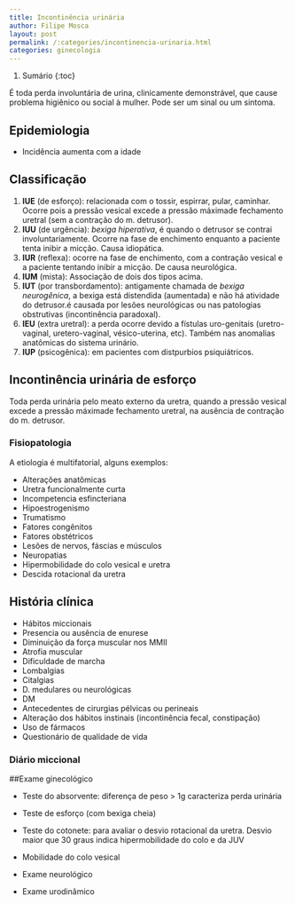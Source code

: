 ```yaml
---
title: Incontinência urinária
author: Filipe Mosca
layout: post
permalink: /:categories/incontinencia-urinaria.html
categories: ginecologia
---
```


1. Sumário
{:toc}

É toda perda involuntária de urina, clinicamente demonstrável, que cause problema higiênico ou social à mulher. Pode ser um sinal ou um sintoma.

## Epidemiologia
- Incidência aumenta com a idade

## Classificação
1. __IUE__ (de esforço): relacionada com o tossir, espirrar, pular, caminhar. Ocorre pois a pressão vesical excede a pressão máximade fechamento uretral (sem a contração do m. detrusor). 
2. __IUU__ (de urgência): _bexiga hiperativa_, é quando o detrusor se contrai involuntariamente. Ocorre na fase de enchimento enquanto a paciente tenta inibir a micção. Causa idiopática. 
3. __IUR__ (reflexa): ocorre na fase de enchimento, com a contração vesical e a paciente tentando inibir a micção. De causa neurológica. 
4. __IUM__ (mista): Associação de dois dos tipos acima.
5. __IUT__ (por transbordamento): antigamente chamada de _bexiga neurogênica_, a bexiga está distendida (aumentada) e não há atividade do detrusor.é causada por lesões neurológicas ou nas patologias obstrutivas (incontinência paradoxal).
6. __IEU__ (extra uretral): a perda ocorre devido a fístulas uro-genitais (uretro-vaginal, uretero-vaginal, vésico-uterina, etc). Também nas anomalias anatômicas do sistema urinário.  
7. __IUP__ (psicogênica): em pacientes com distpurbios psiquiátricos.

## Incontinência urinária de esforço
Toda perda urinária pelo meato externo da uretra, quando a pressão vesical excede a pressão máximade fechamento uretral, na ausência de contração do m. detrusor.

### Fisiopatologia
A etiologia é multifatorial, alguns exemplos:
- Alterações anatômicas
- Uretra funcionalmente curta
- Incompetencia esfincteriana
- Hipoestrogenismo
- Trumatismo
- Fatores congênitos
- Fatores obstétricos
- Lesões de nervos, fáscias e músculos
- Neuropatias
- Hipermobilidade do colo vesical e uretra
- Descida rotacional da uretra

## História clínica
- Hábitos miccionais
- Presencia ou ausência de enurese
- Diminuição da força muscular nos MMII
- Atrofia muscular
- Dificuldade de marcha
- Lombalgias
- Citalgias
- D. medulares ou neurológicas
- DM
- Antecedentes de cirurgias pélvicas ou perineais
- Alteração dos hábitos instinais (incontinência fecal, constipação)
- Uso de fármacos
- Questionário de qualidade de vida

### Diário miccional

##Exame ginecológico
- Teste do absorvente: diferença de peso > 1g caracteriza perda urinária
- Teste de esforço (com bexiga cheia)
- Teste do cotonete: para avaliar o desvio rotacional da uretra. Desvio maior que 30 graus indica hipermobilidade do colo e da JUV
- Mobilidade do colo vesical
- Exame neurológico


- Exame urodinâmico


